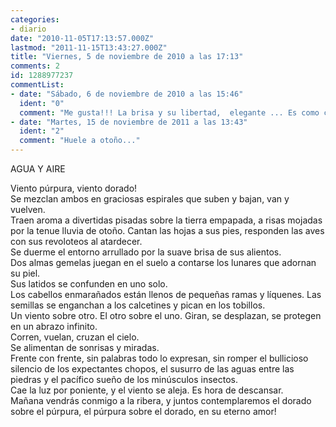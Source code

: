 ```yaml
---
categories:
- diario
date: "2010-11-05T17:13:57.000Z"
lastmod: "2011-11-15T13:43:27.000Z"
title: "Viernes, 5 de noviembre de 2010 a las 17:13"
comments: 2
id: 1288977237
commentList:
- date: "Sábado, 6 de noviembre de 2010 a las 15:46"
  ident: "0"
  comment: "Me gusta!!! La brisa y su libertad,  elegante ... Es como cerrar los ojos y dejar que te lleve a otro sitio parando el tiempo. Relajación absoluta."
- date: "Martes, 15 de noviembre de 2011 a las 13:43"
  ident: "2"
  comment: "Huele a otoño..."
---
```


AGUA Y AIRE  
  
Viento púrpura, viento dorado!  
Se mezclan ambos en graciosas espirales que suben y bajan, van y vuelven.  
Traen aroma a divertidas pisadas sobre la tierra empapada, a risas mojadas por la tenue lluvia de otoño. Cantan las hojas a sus pies, responden las aves con sus revoloteos al atardecer.  
Se duerme el entorno arrullado por la suave brisa de sus alientos.  
Dos almas gemelas juegan en el suelo a contarse los lunares que adornan su piel.  
Sus latidos se confunden en uno solo.  
Los cabellos enmarañados están llenos de pequeñas ramas y líquenes. Las semillas se enganchan a los calcetines y pican en los tobillos.  
Un viento sobre otro. El otro sobre el uno. Giran, se desplazan, se protegen en un abrazo infinito.  
Corren, vuelan, cruzan el cielo.  
Se alimentan de sonrisas y miradas.  
Frente con frente, sin palabras todo lo expresan, sin romper el bullicioso silencio de los expectantes chopos, el susurro de las aguas entre las piedras y el pacífico sueño de los minúsculos insectos.  
Cae la luz por poniente, y el viento se aleja. Es hora de descansar.  
Mañana vendrás conmigo a la ribera, y juntos contemplaremos el dorado sobre el púrpura, el púrpura sobre el dorado, en su eterno amor!